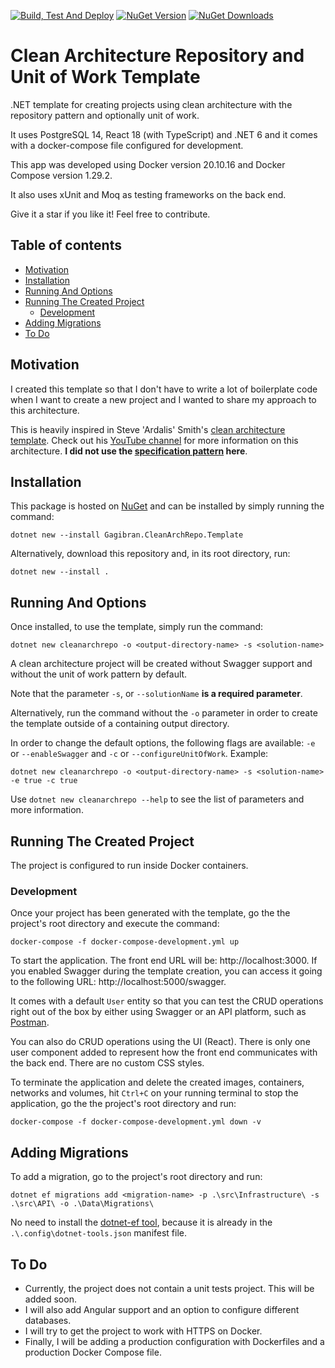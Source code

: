 [![Build, Test And Deploy](https://github.com/gagibran/clean-architecture-repository-template/workflows/Build%20Test%20And%20Deploy/badge.svg)](https://github.com/gagibran/clean-architecture-repository-template/actions)
[![NuGet Version](https://img.shields.io/nuget/v/Gagibran.CleanArchRepo.Template.svg)](https://www.nuget.org/packages/Gagibran.CleanArchRepo.Template)
[![NuGet Downloads](https://img.shields.io/nuget/dt/Gagibran.CleanArchRepo.Template.svg)](https://www.nuget.org/packages/Gagibran.CleanArchRepo.Template)

# Clean Architecture Repository and Unit of Work Template

.NET template for creating projects using clean architecture with the repository pattern and optionally unit of work.

It uses PostgreSQL 14, React 18 (with TypeScript) and .NET 6 and it comes with a docker-compose file configured for development.

This app was developed using Docker version 20.10.16 and Docker Compose version 1.29.2.

It also uses xUnit and Moq as testing frameworks on the back end.

Give it a star if you like it! Feel free to contribute.

## Table of contents

- [Motivation](#motivation)
- [Installation](#installation)
- [Running And Options](#running-and-options)
- [Running The Created Project](#running-the-created-project)
    - [Development](#development)
- [Adding Migrations](#adding-migrations)
- [To Do](#to-do)

## Motivation

I created this template so that I don't have to write a lot of boilerplate code when I want to create a new project and I wanted to share my approach to this architecture.

This is heavily inspired in Steve 'Ardalis' Smith's [clean architecture template](https://github.com/ardalis/CleanArchitecture). Check out his [YouTube channel](https://www.youtube.com/c/Ardalis) for more information on this architecture. **I did not use the [specification pattern](https://www.youtube.com/watch?v=BgWWbBUWyig&t=146s) here**.

## Installation

This package is hosted on [NuGet](https://www.nuget.org/packages/Gagibran.CleanArchRepo.Template) and can be installed by simply running the command:

`dotnet new --install Gagibran.CleanArchRepo.Template`

Alternatively, download this repository and, in its root directory, run:

`dotnet new --install .`

## Running And Options

Once installed, to use the template, simply run the command:

`dotnet new cleanarchrepo -o <output-directory-name> -s <solution-name>`

A clean architecture project will be created without Swagger support and without the unit of work pattern by default.

Note that the parameter `-s`, or `--solutionName` **is a required parameter**.

Alternatively, run the command without the `-o` parameter in order to create the template outside of a containing output directory.

In order to change the default options, the following flags are available: `-e` or `--enableSwagger` and `-c` or `--configureUnitOfWork`. Example:

`dotnet new cleanarchrepo -o <output-directory-name> -s <solution-name> -e true -c true`

Use `dotnet new cleanarchrepo --help` to see the list of parameters and more information.

## Running The Created Project

The project is configured to run inside Docker containers.

### Development

Once your project has been generated with the template, go the the project's root directory and execute the command:

`docker-compose -f docker-compose-development.yml up`

To start the application. The front end URL will be: http://localhost:3000. If you enabled Swagger during the template creation, you can access it going to the following URL: http://localhost:5000/swagger.

It comes with a default `User` entity so that you can test the CRUD operations right out of the box by either using Swagger or an API platform, such as [Postman](https://www.postman.com/).

You can also do CRUD operations using the UI (React). There is only one user component added to represent how the front end communicates with the back end. There are no custom CSS styles.

To terminate the application and delete the created images, containers, networks and volumes, hit `Ctrl+C` on your running terminal to stop the application, go the the project's root directory and run:

`docker-compose -f docker-compose-development.yml down -v`

## Adding Migrations

To add a migration, go to the project's root directory and run:

`dotnet ef migrations add <migration-name> -p .\src\Infrastructure\ -s .\src\API\ -o .\Data\Migrations\`

No need to install the [dotnet-ef tool](https://docs.microsoft.com/en-us/ef/core/cli/dotnet#installing-the-tools), because it is already in the `.\.config\dotnet-tools.json` manifest file.

## To Do

- Currently, the project does not contain a unit tests project. This will be added soon.
- I will also add Angular support and an option to configure different databases.
- I will try to get the project to work with HTTPS on Docker.
- Finally, I will be adding a production configuration with Dockerfiles and a production Docker Compose file.